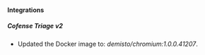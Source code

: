 #### Integrations
##### Cofense Triage v2
- Updated the Docker image to: *demisto/chromium:1.0.0.41207*.
